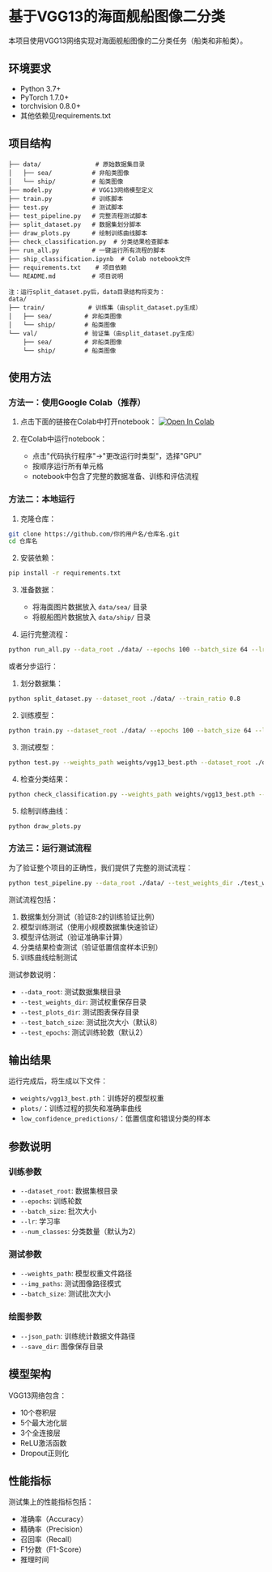 # 基于VGG13的海面舰船图像二分类

本项目使用VGG13网络实现对海面舰船图像的二分类任务（船类和非船类）。

## 环境要求

- Python 3.7+
- PyTorch 1.7.0+
- torchvision 0.8.0+
- 其他依赖见requirements.txt

## 项目结构
```
├── data/               # 原始数据集目录
│   ├── sea/           # 非船类图像
│   └── ship/          # 船类图像
├── model.py           # VGG13网络模型定义
├── train.py           # 训练脚本
├── test.py            # 测试脚本
├── test_pipeline.py   # 完整流程测试脚本
├── split_dataset.py   # 数据集划分脚本
├── draw_plots.py      # 绘制训练曲线脚本
├── check_classification.py  # 分类结果检查脚本
├── run_all.py         # 一键运行所有流程的脚本
├── ship_classification.ipynb  # Colab notebook文件
├── requirements.txt    # 项目依赖
└── README.md          # 项目说明

注：运行split_dataset.py后，data目录结构将变为：
data/
├── train/            # 训练集（由split_dataset.py生成）
│   ├── sea/         # 非船类图像
│   └── ship/        # 船类图像
└── val/             # 验证集（由split_dataset.py生成）
    ├── sea/         # 非船类图像
    └── ship/        # 船类图像
```

## 使用方法

### 方法一：使用Google Colab（推荐）

1. 点击下面的链接在Colab中打开notebook：
[![Open In Colab](https://colab.research.google.com/assets/colab-badge.svg)](https://colab.research.google.com/github/你的用户名/仓库名/blob/main/ship_classification.ipynb)

2. 在Colab中运行notebook：
   - 点击"代码执行程序"→"更改运行时类型"，选择"GPU"
   - 按顺序运行所有单元格
   - notebook中包含了完整的数据准备、训练和评估流程

### 方法二：本地运行

1. 克隆仓库：
```bash
git clone https://github.com/你的用户名/仓库名.git
cd 仓库名
```

2. 安装依赖：
```bash
pip install -r requirements.txt
```

3. 准备数据：
   - 将海面图片数据放入 `data/sea/` 目录
   - 将舰船图片数据放入 `data/ship/` 目录

4. 运行完整流程：
```bash
python run_all.py --data_root ./data/ --epochs 100 --batch_size 64 --lr 0.0001
```

或者分步运行：

1. 划分数据集：
```bash
python split_dataset.py --dataset_root ./data/ --train_ratio 0.8
```

2. 训练模型：
```bash
python train.py --dataset_root ./data/ --epochs 100 --batch_size 64 --lr 0.0001
```

3. 测试模型：
```bash
python test.py --weights_path weights/vgg13_best.pth --dataset_root ./data/
```

4. 检查分类结果：
```bash
python check_classification.py --weights_path weights/vgg13_best.pth --dataset_root ./data/ --conf_thr 0.9
```

5. 绘制训练曲线：
```bash
python draw_plots.py
```

### 方法三：运行测试流程

为了验证整个项目的正确性，我们提供了完整的测试流程：

```bash
python test_pipeline.py --data_root ./data/ --test_weights_dir ./test_weights/ --test_plots_dir ./test_plots/
```

测试流程包括：
1. 数据集划分测试（验证8:2的训练验证比例）
2. 模型训练测试（使用小规模数据集快速验证）
3. 模型评估测试（验证准确率计算）
4. 分类结果检查测试（验证低置信度样本识别）
5. 训练曲线绘制测试

测试参数说明：
- `--data_root`: 测试数据集根目录
- `--test_weights_dir`: 测试权重保存目录
- `--test_plots_dir`: 测试图表保存目录
- `--test_batch_size`: 测试批次大小（默认8）
- `--test_epochs`: 测试训练轮数（默认2）

## 输出结果

运行完成后，将生成以下文件：

- `weights/vgg13_best.pth`：训练好的模型权重
- `plots/`：训练过程的损失和准确率曲线
- `low_confidence_predictions/`：低置信度和错误分类的样本

## 参数说明

### 训练参数
- `--dataset_root`: 数据集根目录
- `--epochs`: 训练轮数
- `--batch_size`: 批次大小
- `--lr`: 学习率
- `--num_classes`: 分类数量（默认为2）

### 测试参数
- `--weights_path`: 模型权重文件路径
- `--img_paths`: 测试图像路径模式
- `--batch_size`: 测试批次大小

### 绘图参数
- `--json_path`: 训练统计数据文件路径
- `--save_dir`: 图像保存目录

## 模型架构

VGG13网络包含：
- 10个卷积层
- 5个最大池化层
- 3个全连接层
- ReLU激活函数
- Dropout正则化

## 性能指标

测试集上的性能指标包括：
- 准确率（Accuracy）
- 精确率（Precision）
- 召回率（Recall）
- F1分数（F1-Score）
- 推理时间
